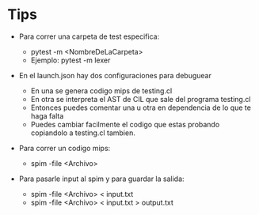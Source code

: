 # Tips

- Para correr una carpeta de test especifica:
  - pytest -m \<NombreDeLaCarpeta\>
  - Ejemplo: pytest -m lexer

- En el launch.json hay dos configuraciones para debuguear
  - En una se genera codigo mips de testing.cl
  - En otra se interpreta el AST de CIL que sale del programa testing.cl
  - Entonces puedes comentar una u otra en dependencia de lo que te haga falta
  - Puedes cambiar facilmente el codigo que estas probando copiandolo a testing.cl tambien.

- Para correr un codigo mips:
  - spim -file \<Archivo\>

- Para pasarle input al spim y para guardar la salida:
  - spim -file \<Archivo\> \< input.txt
  - spim -file \<Archivo\> \< input.txt \> output.txt
